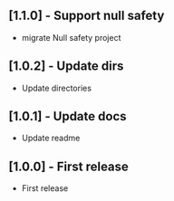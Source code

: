 ## [1.1.0] - Support null safety

* migrate Null safety project

## [1.0.2] - Update dirs

* Update directories

## [1.0.1] - Update docs

* Update readme

## [1.0.0] - First release

* First release
